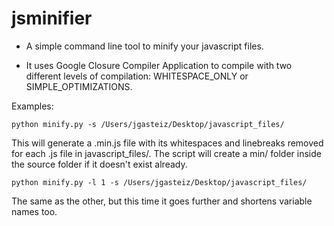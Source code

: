 # jsminifier

* A simple command line tool to minify your javascript files.

* It uses Google Closure Compiler Application to compile with two different levels of compilation: WHITESPACE_ONLY or SIMPLE_OPTIMIZATIONS.

Examples:

	python minify.py -s /Users/jgasteiz/Desktop/javascript_files/


This will generate a .min.js file with its whitespaces and linebreaks removed for each .js file in javascript_files/. The script will create a min/ folder inside the source folder if it doesn't exist already.

	python minify.py -l 1 -s /Users/jgasteiz/Desktop/javascript_files/

The same as the other, but this time it goes further and shortens variable names too.
